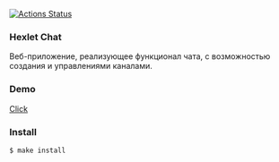 [![Actions Status](https://github.com/abarmenkov/frontend-project-lvl4/workflows/hexlet-check/badge.svg)](https://github.com/abarmenkov/frontend-project-lvl4/actions)

### Hexlet Chat
Веб-приложение, реализующее функционал чата, с возможностью создания и управлениями каналами.

### Demo
[Click](https://desolate-coast-38361.herokuapp.com/)

### Install
```sh
$ make install
```